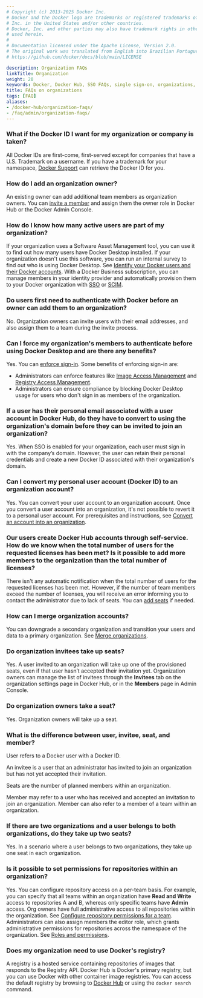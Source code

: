 ```yaml
---
# Copyright (c) 2013-2025 Docker Inc.
# Docker and the Docker logo are trademarks or registered trademarks of Docker,
# Inc. in the United States and/or other countries.
# Docker, Inc. and other parties may also have trademark rights in other terms
# used herein.
#
# Documentation licensed under the Apache License, Version 2.0.
# The original work was translated from English into Brazilian Portuguese.
# https://github.com/docker/docs/blob/main/LICENSE

description: Organization FAQs
linkTitle: Organization
weight: 20
keywords: Docker, Docker Hub, SSO FAQs, single sign-on, organizations, administration, Admin Console, members, organization management, manage orgs
title: FAQs on organizations
tags: [FAQ]
aliases:
- /docker-hub/organization-faqs/
- /faq/admin/organization-faqs/
---
```

### What if the Docker ID I want for my organization or company is taken?

All Docker IDs are first-come, first-served except for companies that have a U.S. Trademark on a username. If you have a trademark for your namespace, [Docker Support](https://hub.docker.com/support/contact/) can retrieve the Docker ID for you.

### How do I add an organization owner?

An existing owner can add additional team members as organization owners. You can [invite a member](../../admin/organization/members.md#invite-members) and assign them the owner role in Docker Hub or the Docker Admin Console.

### How do I know how many active users are part of my organization?

If your organization uses a Software Asset Management tool, you can use it to find out how many users have Docker Desktop installed. If your organization doesn't use this software, you can run an internal survey to find out who is using Docker Desktop. See [Identify your Docker users and their Docker accounts](../../admin/organization/onboard.md#step-1-identify-your-docker-users-and-their-docker-accounts). With a Docker Business subscription, you can manage members in your identity provider and automatically provision them to your Docker organization with [SSO](../../security/for-admins/single-sign-on/_index.md) or [SCIM](../../security/for-admins/provisioning/scim.md).

### Do users first need to authenticate with Docker before an owner can add them to an organization?

No. Organization owners can invite users with their email addresses, and also assign them to a team during the invite process.

### Can I force my organization's members to authenticate before using Docker Desktop and are there any benefits?

Yes. You can [enforce sign-in](../../security/for-admins/enforce-sign-in/_index.md). Some benefits of enforcing sign-in are:

- Administrators can enforce features like [Image Access Management](/manuals/security/for-admins/hardened-desktop/image-access-management.md) and [Registry Access Management](../../security/for-admins/hardened-desktop/registry-access-management.md).
 - Administrators can ensure compliance by blocking Docker Desktop usage for users who don't sign in as members of the organization.

### If a user has their personal email associated with a user account in Docker Hub, do they have to convert to using the organization's domain before they can be invited to join an organization?

Yes. When SSO is enabled for your organization, each user must sign in with the company’s domain. However, the user can retain their personal credentials and create a new Docker ID associated with their organization's domain.

### Can I convert my personal user account (Docker ID) to an organization account?

Yes. You can convert your user account to an organization account. Once you
convert a user account into an organization, it's not possible to
revert it to a personal user account. For prerequisites and instructions, see
[Convert an account into an organization](convert-account.md).

### Our users create Docker Hub accounts through self-service. How do we know when the total number of users for the requested licenses has been met? Is it possible to add more members to the organization than the total number of licenses?

There isn't any automatic notification when the total number of users for the requested licenses has been met. However, if the number of team members exceed the number of licenses, you will receive an error informing you to contact the administrator due to lack of seats. You can [add seats](../../subscription/manage-seats.md) if needed.

### How can I merge organization accounts?

You can downgrade a secondary organization and transition your users and data to a primary organization. See [Merge organizations](../organization/orgs.md#merge-organizations).

### Do organization invitees take up seats?

Yes. A user invited to an organization will take up one of the provisioned
seats, even if that user hasn’t accepted their invitation yet. Organization
owners can manage the list of invitees through the **Invitees** tab on the organization settings page in Docker Hub, or in the **Members** page in Admin Console.

### Do organization owners take a seat?

Yes. Organization owners will take up a seat.

### What is the difference between user, invitee, seat, and member?

User refers to a Docker user with a Docker ID.

An invitee is a user that an administrator has invited to join an organization but has not yet accepted their invitation.

Seats are the number of planned members within an organization.

Member may refer to a user who has received and accepted an invitation to join an organization. Member can also refer to a member of a team within an organization.

### If there are two organizations and a user belongs to both organizations, do they take up two seats?

Yes. In a scenario where a user belongs to two organizations, they take up one seat in each organization.

### Is it possible to set permissions for repositories within an organization?

Yes. You can configure repository access on a per-team basis. For example, you
can specify that all teams within an organization have **Read and Write** access
to repositories A and B, whereas only specific teams have **Admin** access. Org
owners have full administrative access to all repositories within the
organization. See [Configure repository permissions for a team](manage-a-team.md#configure-repository-permissions-for-a-team). Administrators can also assign members the editor role, which grants administrative permissions for repositories across the namespace of the organization. See [Roles and permissions](../../security/for-admins/roles-and-permissions.md).

### Does my organization need to use Docker's registry?

A registry is a hosted service containing repositories of images that responds to the Registry API. Docker Hub is Docker's primary registry, but you can use Docker with other container image registries. You can access the default registry by browsing to [Docker Hub](https://hub.docker.com) or using the `docker search` command.
